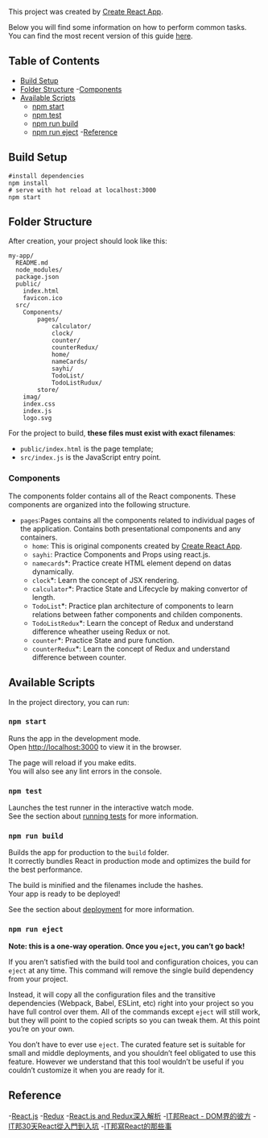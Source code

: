 This project was created by [Create React App](https://github.com/facebookincubator/create-react-app).

Below you will find some information on how to perform common tasks.<br>
You can find the most recent version of this guide [here](https://github.com/facebookincubator/create-react-app/blob/master/packages/react-scripts/template/README.md).

## Table of Contents

- [Build Setup](#build-setup)
- [Folder Structure](#folder-structure)
	-[Components](#components)
- [Available Scripts](#available-scripts)
  - [npm start](#npm-start)
  - [npm test](#npmqweasd-test)
  - [npm run build](#npm-run-build)
  - [npm run eject](#npm-run-eject)
-[Reference](#reference)

## Build Setup

```
#install dependencies
npm install 
# serve with hot reload at localhost:3000
npm start
```




## Folder Structure

After creation, your project should look like this:

```
my-app/
  README.md
  node_modules/
  package.json
  public/
    index.html
    favicon.ico
  src/
	Components/
		pages/
			calculator/
			clock/
			counter/
			counterRedux/
			home/
			nameCards/
			sayhi/
			TodoList/
			TodoListRudux/
		store/
	imag/
    index.css
    index.js
    logo.svg
```

For the project to build, **these files must exist with exact filenames**:

* `public/index.html` is the page template;
* `src/index.js` is the JavaScript entry point.

### Components
The components folder contains all of the React components. These components are organized into the following structure.
* `pages`:Pages contains all the components related to individual pages of the application. Contains both presentational components and any containers.
	* `home`: This is original components created by [Create React App](https://github.com/facebookincubator/create-react-app).
	* `sayhi`: Practice Components and Props using react.js.
	* `namecards`*: Practice create HTML element depend on datas dynamically.
	* `clock`*: Learn the concept of JSX rendering.
	* `calculator`*: Practice State and Lifecycle by making convertor of length.
	* `TodoList`*: Practice plan architecture of components to learn relations between father components and childen components.
	* `TodoListRedux`*: Learn the concept of Redux and understand difference wheather useing Redux or not.
	* `counter`*: Practice State and pure function.
	* `counterRedux`*: Learn the concept of Redux and understand difference between counter.
## Available Scripts

In the project directory, you can run:

### `npm start`

Runs the app in the development mode.<br>
Open [http://localhost:3000](http://localhost:3000) to view it in the browser.

The page will reload if you make edits.<br>
You will also see any lint errors in the console.

### `npm test`

Launches the test runner in the interactive watch mode.<br>
See the section about [running tests](#running-tests) for more information.

### `npm run build`

Builds the app for production to the `build` folder.<br>
It correctly bundles React in production mode and optimizes the build for the best performance.

The build is minified and the filenames include the hashes.<br>
Your app is ready to be deployed!

See the section about [deployment](#deployment) for more information.

### `npm run eject`

**Note: this is a one-way operation. Once you `eject`, you can’t go back!**

If you aren’t satisfied with the build tool and configuration choices, you can `eject` at any time. This command will remove the single build dependency from your project.

Instead, it will copy all the configuration files and the transitive dependencies (Webpack, Babel, ESLint, etc) right into your project so you have full control over them. All of the commands except `eject` will still work, but they will point to the copied scripts so you can tweak them. At this point you’re on your own.

You don’t have to ever use `eject`. The curated feature set is suitable for small and middle deployments, and you shouldn’t feel obligated to use this feature. However we understand that this tool wouldn’t be useful if you couldn’t customize it when you are ready for it.


## Reference
-[React.js](https://reactjs.org/)
-[Redux](https://redux.js.org/)
-[React.js and Redux深入解析](http://huziketang.mangojuice.top/books/react/)
-[IT邦React - DOM界的彼方](https://ithelp.ithome.com.tw/users/20103131/ironman/1012)
-[IT邦30天React從入門到入坑](https://ithelp.ithome.com.tw/users/20107317/ironman/1261)
-[IT邦寫React的那些事](https://ithelp.ithome.com.tw/users/20078318/ironman/1106)